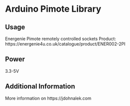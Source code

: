 <h1>Arduino Pimote Library</h1>

<h2>Usage</h2>
Energenie Pimote remotely controlled sockets
Product: https://energenie4u.co.uk/catalogue/product/ENER002-2PI

<h2>Power</h2>
3.3-5V

<h2>Additional Information</h2>
More information on https://jdohnalek.com
